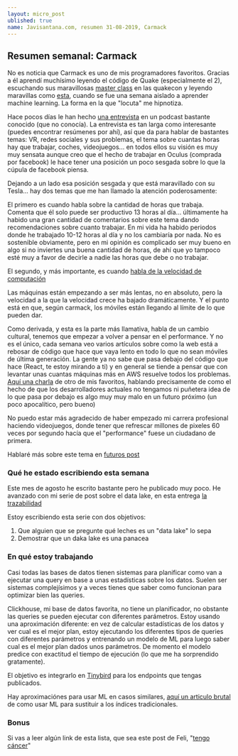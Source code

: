 ```yaml
---
layout: micro_post
ublished: true
name: Javisantana.com, resumen 31-08-2019, Carmack
---
```


## Resumen semanal: Carmack

No es noticia que Carmack es uno de mis programadores favoritos. Gracias a él aprendí muchísimo
leyendo el código de Quake (especialmente el 2), escuchando sus maravillosas [master class](https://www.youtube.com/watch?v=IyUgHPs86XM) en las
quakecon y leyendo maravillas como [esta](https://www.reddit.com/r/MachineLearning/comments/82mqtw/d_john_carmacks_1week_experience_learning_neural/), cuando se fue una semana aislado a aprender machine learning. La forma en la que "locuta" me hipnotiza.

Hace pocos días le han hecho [una entrevista](https://www.youtube.com/watch?v=udlMSe5-zP8) en un podcast bastante conocido (que no conocía). La entrevista es tan larga como interesante (puedes encontrar resúmenes por ahí), así que da para hablar de bastantes temas: VR, redes sociales y sus problemas, el tema sobre cuantas horas hay que trabajar, coches, videojuegos... en todos ellos su visión es muy muy sensata aunque creo que el hecho de trabajar en Oculus (comprada por facebook) le hace tener una posición un poco sesgada sobre lo que la cúpula de facebook piensa. 

Dejando a un lado esa posición sesgada y que está maravillado con su Tesla... hay dos temas que me
han llamado la atención poderosamente:

El primero es cuando habla sobre la cantidad de horas que trabaja. Comenta que él solo puede ser
productivo 13 horas al día... últimamente ha habido una gran cantidad de comentarios sobre este tema
dando recomendaciones sobre cuanto trabajar. En mi vida ha habido periodos donde he trabajado 10-12
horas al día y no los cambiaría por nada. No es sostenible obviamente, pero en mi opinión es complicado ser muy
bueno en algo si no inviertes una buena cantidad de horas, de ahí que yo tampoco esté muy a favor de
decirle a nadie las horas que debe o no trabajar.

El segundo, y más importante, es cuando [habla de la velocidad de computación](https://youtu.be/udlMSe5-zP8?t=3830)

Las máquinas están empezando a ser más lentas, no en absoluto, pero la velocidad a la que la
velocidad crece ha bajado dramáticamente. Y el punto está en que, según carmack, los móviles están
llegando al límite de lo que pueden dar.

Como derivada, y esta es la parte más llamativa, habla de un cambio cultural, tenemos que empezar a
volver a pensar en el performance. Y no es el único, cada semana veo varios artículos sobre como la
web está a rebosar de código que hace que vaya lento en todo lo que no sean móviles de última
generación. La gente ya no sabe que pasa debajo del código que hace (React, te estoy mirando a ti) y
en general se tiende a pensar que con levantar unas cuantas máquinas más en AWS resuelve todos los
problemas. [Aquí una charla](https://www.youtube.com/watch?v=pW-SOdj4Kkk) de otro de mis favoritos, hablando precisamente de como el hecho de que los
desarrolladores actuales no tengamos ni puñetera idea de lo que pasa por debajo es algo muy muy malo
en un futuro próximo (un poco apocalítico, pero bueno)

No puedo estar más agradecido de haber empezado mi carrera profesional haciendo videojuegos, donde
tener que refrescar millones de pixeles 60 veces por segundo hacía que el "performance" fuese un
ciudadano de primera.

Hablaré más sobre este tema en [futuros post](http://javisantana.com/micro/)


### Qué he estado escribiendo esta semana

Este mes de agosto he escrito bastante pero he publicado muy poco. He avanzado con mi serie de post
sobre el data lake, en esta entrega [la trazabilidad](http://javisantana.com/micro/2019-08-28-data-lake-VI-trazabilidad.l)

Estoy escribiendo esta serie con dos objetivos: 
1) Que alguien que se pregunte qué leches es un "data lake" lo sepa
2) Demostrar que un daka lake es una panacea 

### En qué estoy trabajando

Casi todas las bases de datos tienen sistemas para planificar como van a ejecutar una query en base
a unas estadísticas sobre los datos. Suelen ser sistemas complejísimos y a veces tienes que saber
como funcionan para optimizar bien las queries.

Clickhouse, mi base de datos favorita, no tiene un planificador, no obstante las queries se pueden ejecutar con diferentes
parámetros. Estoy usando una aproximación diferente: en vez de calcular estadísticas de los datos y
ver cual es el mejor plan, estoy ejecutando los diferentes tipos de queries con diferentes parámetros y entrenando un modelo de ML para luego saber cual es el mejor plan dados unos parámetros. De momento el modelo predice con exactitud el tiempo de ejecución (lo que me ha sorprendido gratamente).

El objetivo es integrarlo en [Tinybird](https://tinybird.co/) para los endpoints que tengas publicados.

Hay aproximaciónes para usar ML en casos similares, [aquí un articulo brutal](https://ai.google/research/pubs/pub46518) de como usar ML para
sustituir a los índices tradicionales.

### Bonus

Si vas a leer algún link de esta lista, que sea este post de Feli, "[tengo cáncer](https://medium.com/@felipecasajus/tengo-cancer-bceee81e75a)"
